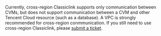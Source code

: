 Currently, cross-region Classiclink supports only communication between CVMs, but does not support communication between a CVM and other Tencent Cloud resource (such as a database). 
A VPC is strongly recommended for cross-region conmmunication. If you still need to use cross-region Classiclink, please [submit a ticket](https://console.cloud.tencent.com/workorder/category/create?).
